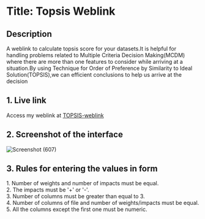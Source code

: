 <h1>Title: Topsis Weblink</h1>
<h2>Description </h2>
A weblink to calculate topsis score for your datasets.It is helpful for handling problems related to Multiple Criteria Decision Making(MCDM) where there are more than one features to consider while arriving at a situation.By using Technique for Order of Preference by Similarity to Ideal Solution(TOPSIS),we can efficient conclusions to help us arrive at the decision


<h2> 1. Live link </h2>
Access my weblink at 
<a href="http://ankita1007.pythonanywhere.com/" target="_blank">TOPSIS-weblink</a>

<h2> 2. Screenshot of the interface</h2>





![Screenshot (607)](https://user-images.githubusercontent.com/100415671/216342231-4160e3ed-37b6-4561-a64b-92b0e8d5c3fe.png)

<h2>3. Rules for entering the values in form </h2>
1. Number of weights and number of impacts must be equal.<br>
2. The impacts must be '+' or '-'.<br>
3. Number of columns must be greater than equal to 3.<br>
4. Number of columns of file and number of weights/impacts must be equal.<br>
5. All the columns except the first one must be numeric.<br>





